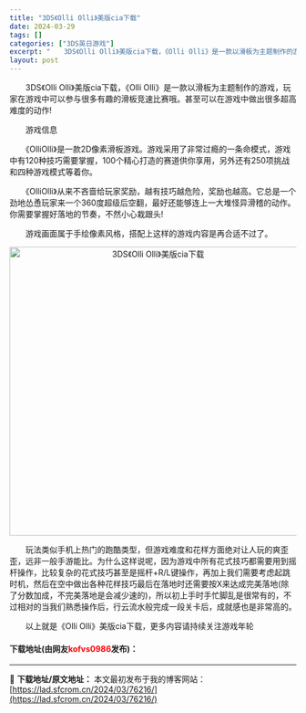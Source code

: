 ```yaml
---
title: "3DS《Olli Olli》美版cia下载"
date: 2024-03-29
tags: []
categories: ["3DS英日游戏"]
excerpt: "　　3DS《Olli Olli》美版cia下载，《Olli Olli》是一款以滑板为主题制作的游戏，玩家在游戏中可以参与很多有趣的滑板竞速比赛哦。甚至可以在游戏中做出很多超高难度的动作! 　　游戏信息 　　《OlliOlli》是一款2D像素滑板游戏。游戏采用了非常过瘾的一条命模式，游戏中有120种技&hellip;"
layout: post
---
```


 <p>　　3DS《Olli Olli》美版cia下载，《Olli Olli》是一款以滑板为主题制作的游戏，玩家在游戏中可以参与很多有趣的滑板竞速比赛哦。甚至可以在游戏中做出很多超高难度的动作!</p> <p>　　游戏信息</p> <p>　　《OlliOlli》是一款2D像素滑板游戏。游戏采用了非常过瘾的一条命模式，游戏中有120种技巧需要掌握，100个精心打造的赛道供你享用，另外还有250项挑战和四种游戏模式等着你。</p> <p>　　《OlliOlli》从来不吝啬给玩家奖励，越有技巧越危险，奖励也越高。它总是一个劲地怂恿玩家来一个360度超级后空翻，最好还能够连上一大堆怪异滑稽的动作。你需要掌握好落地的节奏，不然小心栽跟头!</p> <p>　　游戏画面属于手绘像素风格，搭配上这样的游戏内容是再合适不过了。</p> <p align="center"><img align="" border="0" src="https://lad.sfcrom.cn/wp-content/uploads/2024/03/20240329_660634a48a1e0.jpg" width="506" alt="3DS《Olli Olli》美版cia下载" /></p> <p>　　玩法类似手机上热门的跑酷类型，但游戏难度和花样方面绝对让人玩的爽歪歪，远非一般手游能比。为什么这样说呢，因为游戏中所有花式技巧都需要用到摇杆操作，比较复杂的花式技巧甚至是摇杆+R/L键操作，再加上我们需要考虑起跳时机，然后在空中做出各种花样技巧最后在落地时还需要按X来达成完美落地(除了分数加成，不完美落地是会减少速的)，所以初上手时手忙脚乱是很常有的，不过相对的当我们熟悉操作后，行云流水般完成一段关卡后，成就感也是非常高的。</p> <p>　　以上就是《Olli Olli》美版cia下载，更多内容请持续关注游戏年轮</p> <p><h4>下载地址(由网友<font color="red">kofvs0986</font>发布)：</h4></p> 

---
📖 **下载地址/原文地址：** 本文最初发布于我的博客网站：[https://lad.sfcrom.cn/2024/03/76216/](https://lad.sfcrom.cn/2024/03/76216/)
